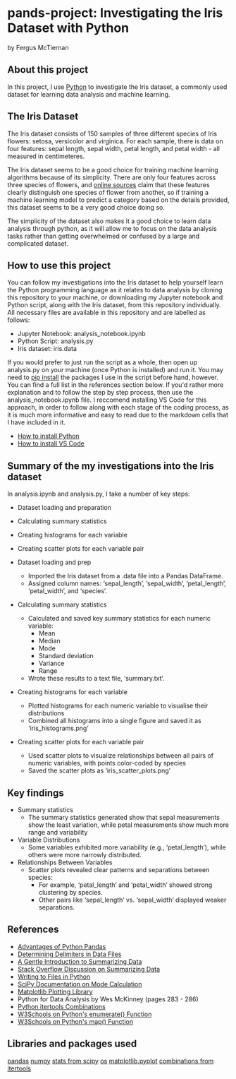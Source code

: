 # pands-project: Investigating the Iris Dataset with Python
by Fergus McTiernan

## About this project
In this project, I use [Python]() to investigate the Iris dataset, a commonly used dataset for learning data analysis and machine learning.

## The Iris Dataset
The Iris dataset consists of 150 samples of three different species of Iris flowers: setosa, versicolor and virginica. For each sample, there is data on four features: sepal length, sepal width, petal length, and petal width - all measured in centimeteres.

The Iris dataset seems to be a good choice for training machine learning algorithms because of its simplicity. There are only four features across three species of flowers, and [online sources](https://www.geeksforgeeks.org/iris-dataset/) claim that these features clearly distinguish one species of flower from another, so if training a machine learning model to predict a category based on the details provided, this dataset seems to be a very good choice doing so.

The simplicity of the dataset also makes it a good choice to learn data analysis through python, as it will allow me to focus on the data analysis tasks rather than getting overwhelmed or confused by a large and complicated dataset.

## How to use this project
You can follow my investigations into the Iris dataset to help yourself learn the Python programming language as it relates to data analysis by cloning this repository to your machine, or downloading my Jupyter notebook and Python script, along with the Iris dataset, from this repository individually. All necessary files are available in this repository and are labelled as follows:

  - Jupyter Notebook: analysis_notebook.ipynb
  - Python Script: analysis.py
  - Iris dataset: iris.data

If you would prefer to just run the script as a whole, then open up analysis.py on your machine (once Python is installed) and run it. You may need to [pip install](https://python.land/virtual-environments/installing-packages-with-pip) the packages I use in the script before hand, however. You can find a full list in the references section below. If you'd rather more explanation and to follow the step by step process, then use the analysis_notebook.ipynb file. I reccomend installing VS Code for this approach, in order to follow along with each stage of the coding process, as it is much more informative and easy to read due to the markdown cells that I have included in it.

  - [How to install Python](https://www.python.org/downloads/)
  - [How to install VS Code](https://code.visualstudio.com/docs/setup/windows)

## Summary of the my investigations into the Iris dataset
In analysis.ipynb and analysis.py, I take a number of key steps:
  - Dataset loading and preparation
  - Calculating summary statistics
  - Creating histograms for each variable
  - Creating scatter plots for each variable pair

  - Dataset loading and prep
    - Imported the Iris dataset from a .data file into a Pandas DataFrame.
    - Assigned column names: ‘sepal_length’, ‘sepal_width’, ‘petal_length’, ‘petal_width’, and ‘species’.
  
  - Calculating summary statistics
    - Calculated and saved key summary statistics for each numeric variable:
      - Mean
      - Median
      - Mode
      - Standard deviation
      - Variance
      - Range
    - Wrote these results to a text file, ‘summary.txt’.

  - Creating histograms for each variable
    - Plotted histograms for each numeric variable to visualise their distributions
    - Combined all histograms into a single figure and saved it as ‘iris_histograms.png’

  - Creating scatter plots for each variable pair
    - Used scatter plots to visualize relationships between all pairs of numeric variables, with points color-coded by species
    - Saved the scatter plots as ‘iris_scatter_plots.png’

## Key findings
  - Summary statistics
    - The summary statistics generated show that sepal measurements show the least variation, while petal measurements show much more range and variability
  - Variable Distributions
    - Some variables exhibited more variability (e.g., ‘petal_length’), while others were more narrowly distributed.
  - Relationships Between Variables
    - Scatter plots revealed clear patterns and separations between species:
      - For example, ‘petal_length’ and ‘petal_width’ showed strong clustering by species.
      - Other pairs like ‘sepal_length’ vs. ‘sepal_width’ displayed weaker separations.

## References
- [Advantages of Python Pandas](https://data-flair.training/blogs/advantages-of-python-pandas/)
- [Determining Delimiters in Data Files](https://www.shanelynn.ie/using-pandas-dataframe-creating-editing-viewing-data-in-python/)
- [A Gentle Introduction to Summarizing Data](https://openelectiondata.net/en/academy/a-gentle-introduction-to-summarizing-data/)
- [Stack Overflow Discussion on Summarizing Data](https://stackoverflow.com/questions/43160381/printing-summary-of-results-in-python)
- [Writing to Files in Python](https://www.geeksforgeeks.org/writing-to-file-in-python/)
- [SciPy Documentation on Mode Calculation](https://docs.scipy.org/doc/scipy/reference/generated/scipy.stats.mode.html)
- [Matplotlib Plotting Library](https://matplotlib.org/stable/api/pyplot_summary.html)
- Python for Data Analysis by Wes McKinney (pages 283 - 286)
- [Python itertools Combinations](https://docs.python.org/3/library/itertools.html#itertools.combinations)
- [W3Schools on Python's enumerate() Function](https://www.w3schools.com/python/ref_func_enumerate.asp)
- [W3Schools on Python's map() Function](https://www.w3schools.com/python/ref_func_map.asp)

## Libraries and packages used
[pandas](https://pandas.pydata.org/)
[numpy](https://numpy.org/)
[stats from scipy](https://docs.scipy.org/doc/scipy/reference/stats.html)
[os](https://docs.python.org/3/library/os.html)
[matplotlib.pyplot](https://matplotlib.org/stable/api/pyplot_summary.html)
[combinations from itertools](https://www.geeksforgeeks.org/python-itertools-combinations-function/)


